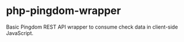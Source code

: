php-pingdom-wrapper
===================

Basic Pingdom REST API wrapper to consume check data in client-side JavaScript.